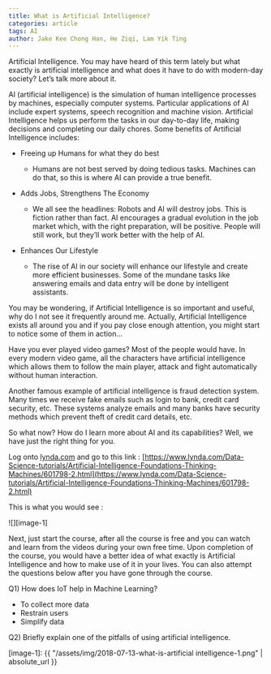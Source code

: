 ```yaml
---
title: What is Artificial Intelligence?
categories: article
tags: AI
author: Jake Kee Chong Han, He Ziqi, Lam Yik Ting
---
```


Artificial Intelligence. You may have heard of this term lately but what exactly is artificial intelligence and what does it have to do with modern-day society? Let’s talk more about it.

AI (artificial intelligence) is the simulation of human intelligence processes by machines, especially computer systems. Particular applications of AI include expert systems, speech recognition and machine vision. Artificial Intelligence helps us perform the tasks in our day-to-day life, making decisions and completing our daily chores. Some benefits of Artificial Intelligence includes: 

- Freeing up Humans for what they do best
    - Humans are not best served by doing tedious tasks. Machines can do that, so this is where AI can provide a true benefit.

- Adds Jobs, Strengthens The Economy 
    - We all see the headlines: Robots and AI will destroy jobs. This is fiction rather than fact. AI encourages a gradual evolution in the job market which, with the right preparation, will be positive. People will still work, but they’ll work better with the help of AI. 
- Enhances Our Lifestyle
    - The rise of AI in our society will enhance our lifestyle and create more efficient businesses. Some of the mundane tasks like answering emails and data entry will be done by intelligent assistants.

You may be wondering, if Artificial Intelligence is so important and useful, why do I not see it frequently around me. Actually, Artificial Intelligence exists all around you and if you pay close enough attention, you might start to notice some of them in action...

Have you ever played video games? Most of the people would have. In every modern video game, all the characters have artificial intelligence which allows them to follow the main player, attack and fight automatically without human interaction.

Another famous example of artificial intelligence is fraud detection system. Many times we receive fake emails such as login to bank, credit card security, etc. These systems analyze emails and many banks have security methods which prevent theft of credit card details, etc.

So what now? How do I learn more about AI and its capabilities? Well, we have just the right thing for you. 

Log onto [lynda.com](lynda.com) and go to this link :  [https://www.lynda.com/Data-Science-tutorials/Artificial-Intelligence-Foundations-Thinking-Machines/601798-2.html](https://www.lynda.com/Data-Science-tutorials/Artificial-Intelligence-Foundations-Thinking-Machines/601798-2.html)

This is what you would see :

![][image-1]

Next, just start the course, after all the course is free and you can watch and learn from the videos during your own free time. Upon completion of the course, you would have a better idea of what exactly is Artificial Intelligence and how to make use of it in your lives. You can also attempt the questions below after you have gone through the course.

Q1) How does IoT help in Machine Learning?

- To collect more data
- Restrain users 
- Simplify data

Q2) Briefly explain one of the pitfalls of using artificial intelligence.

[image-1]: {{ "/assets/img/2018-07-13-what-is-artificial intelligence-1.png" | absolute_url }}
